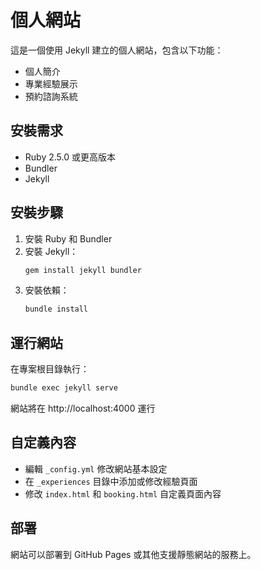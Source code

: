 # 個人網站

這是一個使用 Jekyll 建立的個人網站，包含以下功能：

- 個人簡介
- 專業經驗展示
- 預約諮詢系統

## 安裝需求

- Ruby 2.5.0 或更高版本
- Bundler
- Jekyll

## 安裝步驟

1. 安裝 Ruby 和 Bundler
2. 安裝 Jekyll：
   ```bash
   gem install jekyll bundler
   ```
3. 安裝依賴：
   ```bash
   bundle install
   ```

## 運行網站

在專案根目錄執行：
```bash
bundle exec jekyll serve
```

網站將在 http://localhost:4000 運行

## 自定義內容

- 編輯 `_config.yml` 修改網站基本設定
- 在 `_experiences` 目錄中添加或修改經驗頁面
- 修改 `index.html` 和 `booking.html` 自定義頁面內容

## 部署

網站可以部署到 GitHub Pages 或其他支援靜態網站的服務上。 
